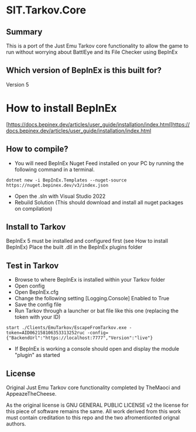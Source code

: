 # SIT.Tarkov.Core

## Summary

This is a port of the Just Emu Tarkov core functionality to allow the game to run without worrying about BattlEye and its File Checker using BepInEx

## Which version of BepInEx is this built for?
Version 5

# How to install BepInEx
[https://docs.bepinex.dev/articles/user_guide/installation/index.html]https://docs.bepinex.dev/articles/user_guide/installation/index.html

## How to compile? 
- You will need BepInEx Nuget Feed installed on your PC by running the following command in a terminal. 
```
dotnet new -i BepInEx.Templates --nuget-source https://nuget.bepinex.dev/v3/index.json
```
- Open the .sln with Visual Studio 2022
- Rebuild Solution (This should download and install all nuget packages on compilation)

## Install to Tarkov
BepInEx 5 must be installed and configured first (see How to install BepInEx)
Place the built .dll in the BepInEx plugins folder

## Test in Tarkov
- Browse to where BepInEx is installed within your Tarkov folder
- Open config
- Open BepInEx.cfg
- Change the following setting [Logging.Console] Enabled to True
- Save the config file
- Run Tarkov through a launcher or bat file like this one (replacing the token with your ID)
```
start ./Clients/EmuTarkov/EscapeFromTarkov.exe -token=AID062158106353313252ruc -config={"BackendUrl":"https://localhost:7777","Version":"live"}
```
- If BepInEx is working a console should open and display the module "plugin" as started

## License

Original Just Emu Tarkov core functionality completed by TheMaoci and AppeazeTheCheese. 

As the original license is GNU GENERAL PUBLIC LICENSE v2 the license for this piece of software remains the same.
All work derived from this work must contain creditation to this repo and the two afromentionted orignal authors.
